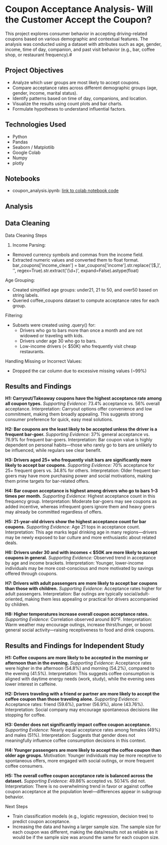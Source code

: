 # Coupon Acceptance Analysis- Will the Customer Accept the Coupon?
This project explores consumer behavior in accepting driving-related coupons based on various demographic and contextual features. The analysis was conducted using a dataset with attributes such as age, gender, income, time of day, companion, and past visit behavior (e.g., bar, coffee shop, or restaurant frequency).#

## Project Objectives
- Analyze which user groups are most likely to accept coupons.
- Compare acceptance rates across different demographic groups (age, gender, income, marital status).
- Identify patterns based on time of day, companions, and location.
- Visualize the results using count plots and bar charts.
- Formulate hypotheses to understand influential factors.

## Technologies Used
- Python
- Pandas
- Seaborn / Matplotlib
- Google Colab
- Numpy
- plotly

## Notebooks
- coupon_analysis.ipynb: [link to colab notebook code](https://drive.google.com/file/d/1FaYJIwel29aY514VXwAM2iGC_nz1itWV/view?usp=sharing)

## Analysis

## Data Cleaning 
Data Cleaning Steps

1. Income Parsing:
- Removed currency symbols and commas from the income field.
- Extracted numeric values and converted them to float format.
bar_coupons['income_clean'] = bar_coupons['income'].str.replace('[\$,]', '', regex=True).str.extract('(\d+)', expand=False).astype(float)

Age Grouping:
- Created simplified age groups: under21, 21 to 50, and over50 based on string labels.
- Queried coffee_coupons dataset to compute acceptance rates for each group.

Filtering:
- Subsets were created using .query() for:
  -   Drivers who go to bars more than once a month and are not widowed or traveling with kids.
  -   Drivers under age 30 who go to bars.
  -   Low-income drivers (< $50K) who frequently visit cheap restaurants.

Handling Missing or Incorrect Values:
- Dropped the car column due to excessive missing values (~99%)


## Results and Findings 
**H1: Carryout/Takeaway coupons have the highest acceptance rate among all coupon types.**
*Supporting Evidence:* 73.4% acceptance vs. 56% overall acceptance.
Interpretation: Carryout options offer convenience and low commitment, making them broadly appealing. This suggests strong consumer preference for quick, easy meal solutions.

**H2: Bar coupons are the least likely to be accepted unless the driver is a frequent bar-goer.**
*Supporting Evidence:* 37% general acceptance vs. 76.9% for frequent bar-goers.
Interpretation: Bar coupon value is highly dependent on personal habits—those who rarely go to bars are unlikely to be influenced, while regulars see clear benefit.

**H3: Drivers aged 25+ who frequently visit bars are significantly more likely to accept bar coupons.**
*Supporting Evidence:* 70% acceptance for 25+ frequent goers vs. 34.8% for others.
Interpretation: Older frequent bar-goers may have more purchasing power and social motivations, making them prime targets for bar-related offers.

**H4: Bar coupon acceptance is highest among drivers who go to bars 1–3 times per month.**
*Supporting Evidence:* Highest acceptance count in this frequency group.
Interpretation: Moderate bar-goers may see coupons as added incentive, whereas infrequent goers ignore them and heavy goers may already be committed regardless of offers.

**H5: 21-year-old drivers show the highest acceptance count for bar coupons.**
*Supporting Evidence:* Age 21 tops in acceptance count.
Interpretation: This age marks legal drinking age in many regions—drivers may be newly exposed to bar culture and more enthusiastic about related deals.

**H6: Drivers under 30 and with incomes < $50K are more likely to accept coupons in general.**
*Supporting Evidence:* Observed trend in acceptance by age and income brackets.
Interpretation: Younger, lower-income individuals may be more cost-conscious and more motivated by savings offered through coupons.

**H7: Drivers with adult passengers are more likely to accept bar coupons than those with children.**
*Supporting Evidence:* Acceptance rates higher for adult passengers.
Interpretation: Bar outings are typically social/adult-oriented, making them less appealing or practical for drivers accompanied by children.

**H8: Higher temperatures increase overall coupon acceptance rates.**
*Supporting Evidence:* Correlation observed around 80°F.
Interpretation: Warm weather may encourage outings, increase thirst/hunger, or boost general social activity—raising receptiveness to food and drink coupons.

## Results and Findings for Independent Study 

**H1: Coffee coupons are more likely to be accepted in the morning or afternoon than in the evening.**
*Supporting Evidence:* Acceptance rates were higher in the afternoon (54.8%) and morning (54.2%), compared to the evening (41.5%).
Interpretation: This suggests coffee consumption is aligned with daytime energy needs (work, study), while the evening sees lower interest in caffeine.

**H2: Drivers traveling with a friend or partner are more likely to accept the coffee coupon than those traveling alone.**
*Supporting Evidence:* Acceptance rates: friend (59.6%), partner (56.9%), alone (43.76%).
Interpretation: Social company may encourage spontaneous decisions like stopping for coffee.

**H3: Gender does not significantly impact coffee coupon acceptance.**
*Supporting Evidence:* Nearly equal acceptance rates among females (49%) and males (51%).
Interpretation: Suggests that gender does not meaningfully influence coffee consumption decisions in this context.

**H4: Younger passengers are more likely to accept the coffee coupon than older age groups.**
Motivation: Younger individuals may be more receptive to spontaneous offers, more engaged with social outings, or more frequent coffee consumers.

**H5: The overall coffee coupon acceptance rate is balanced across the dataset.**
*Supporting Evidence:* 49.86% accepted vs. 50.14% did not.
Interpretation: There is no overwhelming trend in favor or against coffee coupon acceptance at the population level—differences appear in subgroup behavior.

Next Steps
- Train classification models (e.g., logistic regression, decision tree) to predict coupon acceptance.
- Increasing the data and having a larger sample size. The sample size for each coupon was different, making the data/results not as reliable as it would be if the sample size was around the same for each coupon size. 







#
